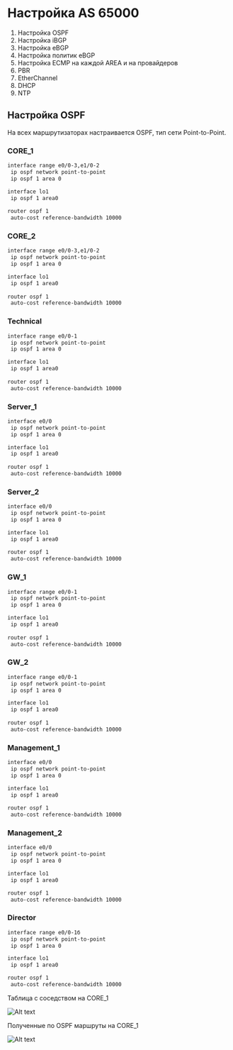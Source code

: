 # Настройка AS 65000

1. Настройка OSPF
2. Настройка iBGP
3. Настройка eBGP
4. Настройка политик eBGP
5. Настройка ECMP на каждой AREA и на провайдеров
6. PBR
7. EtherChannel
8. DHCP
9. NTP

## Настройка OSPF

На всех маршрутизаторах настраивается OSPF, тип сети Point-to-Point.

### CORE_1

```bash
interface range e0/0-3,e1/0-2
 ip ospf network point-to-point
 ip ospf 1 area 0

interface lo1
 ip ospf 1 area0
 
router ospf 1
 auto-cost reference-bandwidth 10000
```

### CORE_2

```bash
interface range e0/0-3,e1/0-2
 ip ospf network point-to-point
 ip ospf 1 area 0

interface lo1
 ip ospf 1 area0
 
router ospf 1
 auto-cost reference-bandwidth 10000
```

### Technical

```bash
interface range e0/0-1
 ip ospf network point-to-point
 ip ospf 1 area 0

interface lo1
 ip ospf 1 area0
 
router ospf 1
 auto-cost reference-bandwidth 10000
```

### Server_1

```bash
interface e0/0
 ip ospf network point-to-point
 ip ospf 1 area 0

interface lo1
 ip ospf 1 area0
 
router ospf 1
 auto-cost reference-bandwidth 10000
```

### Server_2

```bash
interface e0/0
 ip ospf network point-to-point
 ip ospf 1 area 0

interface lo1
 ip ospf 1 area0
 
router ospf 1
 auto-cost reference-bandwidth 10000
```

### GW_1

```bash
interface range e0/0-1
 ip ospf network point-to-point
 ip ospf 1 area 0

interface lo1
 ip ospf 1 area0
 
router ospf 1
 auto-cost reference-bandwidth 10000
```

### GW_2

```bash
interface range e0/0-1
 ip ospf network point-to-point
 ip ospf 1 area 0

interface lo1
 ip ospf 1 area0
 
router ospf 1
 auto-cost reference-bandwidth 10000
```

### Management_1

```bash
interface e0/0
 ip ospf network point-to-point
 ip ospf 1 area 0

interface lo1
 ip ospf 1 area0
 
router ospf 1
 auto-cost reference-bandwidth 10000
```

### Management_2

```bash
interface e0/0
 ip ospf network point-to-point
 ip ospf 1 area 0

interface lo1
 ip ospf 1 area0

router ospf 1
 auto-cost reference-bandwidth 10000
```

### Director

```bash
interface range e0/0-1б
 ip ospf network point-to-point
 ip ospf 1 area 0

interface lo1
 ip ospf 1 area0

router ospf 1
 auto-cost reference-bandwidth 10000
```

Таблица с соседством на CORE_1

![Alt text](/Практическая%20работа/images/msk-core1-sh-ip-ospf-neigh.png)

Полученные по OSPF маршруты на CORE_1

![Alt text](/Практическая%20работа/images/msk-core1-sh-ip-route-ospf.png)
